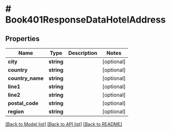 # # Book401ResponseDataHotelAddress

## Properties

Name | Type | Description | Notes
------------ | ------------- | ------------- | -------------
**city** | **string** |  | [optional]
**country** | **string** |  | [optional]
**country_name** | **string** |  | [optional]
**line1** | **string** |  | [optional]
**line2** | **string** |  | [optional]
**postal_code** | **string** |  | [optional]
**region** | **string** |  | [optional]

[[Back to Model list]](../../README.md#models) [[Back to API list]](../../README.md#endpoints) [[Back to README]](../../README.md)
